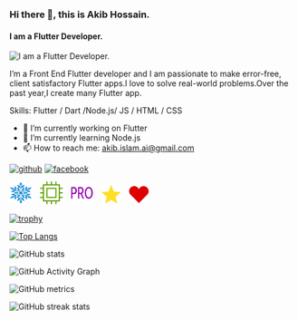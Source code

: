 ### Hi there 👋, this is Akib Hossain.
#### I am a Flutter Developer.
![I am a Flutter Developer.](https://fiverr-res.cloudinary.com/images/t_main1,q_auto,f_auto,q_auto,f_auto/gigs/195512491/original/899a5d991338c0a3d3321de2ea4ef1b9f96ed71e/flutter-mobile-app-developer-do-flutter-app-development.jpg)

I’m a Front End Flutter developer and I am passionate to make error-free, client satisfactory Flutter apps.I love to solve real-world problems.Over the past year,I create many Flutter app.

Skills: Flutter / Dart /Node.js/ JS / HTML / CSS

- 🔭 I’m currently working on Flutter 
- 🌱 I’m currently learning Node.js 
- 📫 How to reach me: akib.islam.ai@gmail.com 


[<img src='https://cdn.jsdelivr.net/npm/simple-icons@3.0.1/icons/github.svg' alt='github' height='40'>](https://github.com/MdAkibHossain)  [<img src='https://cdn.jsdelivr.net/npm/simple-icons@3.0.1/icons/facebook.svg' alt='facebook' height='40'>](https://www.facebook.com/akib.islam.8039)  

<a href='https://archiveprogram.github.com/'><img src='https://raw.githubusercontent.com/acervenky/animated-github-badges/master/assets/acbadge.gif' width='40' height='40'></a> <a href='https://docs.github.com/en/developers'><img src='https://raw.githubusercontent.com/acervenky/animated-github-badges/master/assets/devbadge.gif' width='40' height='40'></a> <a href='https://github.com/pricing'><img src='https://raw.githubusercontent.com/acervenky/animated-github-badges/master/assets/pro.gif' width='40' height='40'></a> <a href='https://stars.github.com/'><img src='https://raw.githubusercontent.com/acervenky/animated-github-badges/master/assets/starbadge.gif' width='35' height='35'></a> <a href='https://docs.github.com/en/github/supporting-the-open-source-community-with-github-sponsors'><img src='https://raw.githubusercontent.com/acervenky/animated-github-badges/master/assets/sponsorbadge.gif' width='35' height='35'></a> 

[![trophy](https://github-profile-trophy.vercel.app/?username=MdAkibHossain)](https://github.com/ryo-ma/github-profile-trophy)

[![Top Langs](https://github-readme-stats.vercel.app/api/top-langs/?username=MdAkibHossain)](https://github.com/anuraghazra/github-readme-stats)

![GitHub stats](https://github-readme-stats.vercel.app/api?username=MdAkibHossain&show_icons=true)  

![GitHub Activity Graph](https://activity-graph.herokuapp.com/graph?username=MdAkibHossain)  

![GitHub metrics](https://metrics.lecoq.io/MdAkibHossain)  

![GitHub streak stats](https://github-readme-streak-stats.herokuapp.com/?user=MdAkibHossain)  

